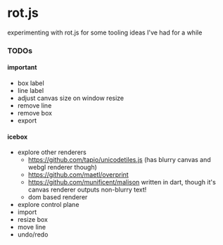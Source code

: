 # rot.js
experimenting with rot.js for some tooling ideas I've had for a while


### TODOs

#### important

* box label
* line label
* adjust canvas size on window resize
* remove line
* remove box
* export


#### icebox
* explore other renderers
  * https://github.com/tapio/unicodetiles.js (has blurry canvas and webgl renderer though)
  * https://github.com/maetl/overprint
  * https://github.com/munificent/malison written in dart, though it's canvas renderer outputs non-blurry text!
  * dom based renderer
* explore control plane
* import
* resize box
* move line
* undo/redo
